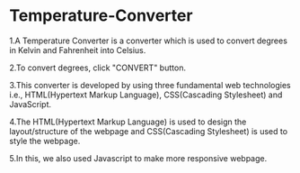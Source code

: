 # Temperature-Converter

1.A Temperature Converter is a converter which is used to convert degrees in Kelvin and Fahrenheit into Celsius.

2.To convert degrees, click "CONVERT" button.

3.This converter is developed by using three fundamental web technologies i.e., HTML(Hypertext Markup Language), CSS(Cascading Stylesheet) and JavaScript.

4.The HTML(Hypertext Markup Language) is used to design the layout/structure of the webpage and CSS(Cascading Stylesheet) is used to style the webpage.

5.In this, we also used Javascript to make more responsive webpage.
